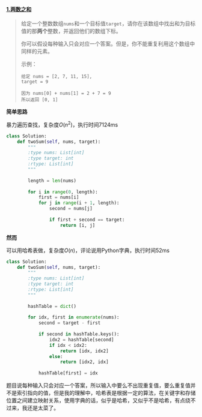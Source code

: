 #### [1.两数之和](https://leetcode-cn.com/problems/two-sum/)

> 给定一个整数数组```nums```和一个目标值```target```，请你在该数组中找出和为目标值的那**两个**整数，并返回他们的数组下标。
>
> 你可以假设每种输入只会对应一个答案。但是，你不能重复利用这个数组中同样的元素。
>
> 示例：
>
> ```
> 给定 nums = [2, 7, 11, 15],
> target = 9
> 
> 因为 nums[0] + nums[1] = 2 + 7 = 9
> 所以返回 [0, 1]
> ```

**简单思路**

暴力遍历查找，复杂度$O(n^2)$，执行时间7124ms

```python
class Solution:
    def twoSum(self, nums, target):
        """
        :type nums: List[int]
        :type target: int
        :rtype: List[int]
        """
        
        length = len(nums)
        
        for i in range(0, length):
            first = nums[i]
            for j in range(i + 1, length):
                second = nums[j]
                
                if first + second == target:
                    return [i, j]
```

**然而**

可以用哈希表做，复杂度$O(n)$，评论说用Python字典，执行时间52ms

```python
class Solution:
    def twoSum(self, nums, target):
        """
        :type nums: List[int]
        :type target: int
        :rtype: List[int]
        """
        
        hashTable = dict()
        
        for idx, first in enumerate(nums):
            second = target - first
            
            if second in hashTable.keys():
                idx2 = hashTable[second]
                if idx < idx2:
                    return [idx, idx2]
                else:
                    return [idx2, idx]
            
            hashTable[first] = idx
```

题目说每种输入只会对应一个答案，所以输入中要么不出现重复值，要么重复值并不是索引指向的值，但是我的理解中，哈希表是根据一定的算法，在关键字和存储位置之间建立映射关系，使用字典的话，似乎是哈希，又似乎不是哈希，有点绕不过来，我还是太菜了。

